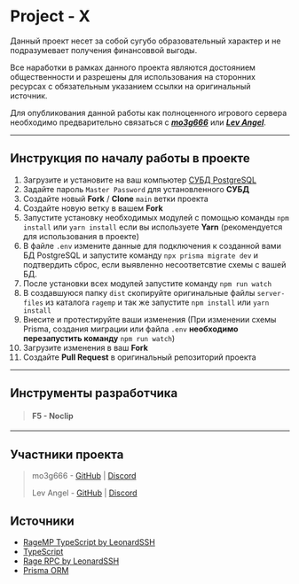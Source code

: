 # Project - X

Данный проект несет за собой сугубо образовательный характер и не подразумевает получения финансоввой выгоды.

Все наработки в рамках данного проекта являются достоянием общественности и разрешены для использования на сторонних ресурсах с обязательным указанием ссылки на оригинальный источник.

Для опубликования данной работы как полноценного игрового сервера необходимо предварительно связаться с **_[mo3g666](https://discordapp.com/users/297425280912588811/)_** или **_[Lev Angel](https://discordapp.com/users/821395962051559426/)_**.

---

## Инструкция по началу работы в проекте

1. Загрузите и установите на ваш компьютер [СУБД PostgreSQL](https://www.postgresql.org/download/)
2. Задайте пароль `Master Password` для установленного **СУБД**
3. Создайте новый **Fork** / **Clone** `main` ветки проекта
4. Создайте новую ветку в вашем **Fork**
5. Запустите установку необходимых модулей с помощью команды `npm install` или `yarn install` если вы используете **Yarn** (рекомендуется для использования в проекте)
6. В файле `.env` измените данные для подключения к созданной вами БД PostgreSQL и запустите команду `npx prisma migrate dev` и подтвердить сброс, если выявленно несоответсвтие схемы с вашей БД.
7. После установки всех модулей запустите команду `npm run watch`
8. В создавшуюся папку `dist` скопируйте оригинальные файлы `server-files` из каталога `ragemp` и так же запустите `npm install` или `yarn install`
9. Внесите и протестируйте ваши изменения (При изменении схемы Prisma, создания миграции или файла `.env` **необходимо перезапустить команду** `npm run watch`)
10. Загрузите изменения в ваш **Fork**
11. Создайте **Pull Request** в оригинальный репозиторий проекта

---

## Инструменты разработчика

> #### F5 - Noclip

---

## Участники проекта

> mo3g666 - [GitHub](https://github.com/mo3g666) | [Discord](https://discordapp.com/users/297425280912588811/)
>
> Lev Angel - [GitHub](https://github.com/mike-hammer) | [Discord](https://discordapp.com/users/821395962051559426/)

## Источники

- [RageMP TypeScript by LeonardSSH](https://github.com/LeonardSSH/ragemp-typescript)
- [TypeScript](https://www.typescriptlang.org/)
- [Rage RPC by LeonardSSH](https://github.com/LeonardSSH/rage-rpc)
- [Prisma ORM](https://www.prisma.io/)
